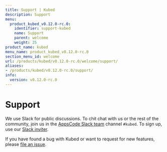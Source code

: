 ```yaml
---
title: Support | Kubed
description: Support
menu:
  product_kubed_v0.12.0-rc.0:
    identifier: support-kubed
    name: Support
    parent: welcome
    weight: 25
product_name: kubed
menu_name: product_kubed_v0.12.0-rc.0
section_menu_id: welcome
url: /products/kubed/v0.12.0-rc.0/welcome/support/
aliases:
- /products/kubed/v0.12.0-rc.0/support/
info:
  version: v0.12.0-rc.0
---
```


# Support

We use Slack for public discussions. To chit chat with us or the rest of the community, join us in the [AppsCode Slack team](https://appscode.slack.com/messages/C6HSHCKBL/details/) channel `#kubed`. To sign up, use our [Slack inviter](https://slack.appscode.com/).

If you have found a bug with Kubed or want to request for new features, please [file an issue](https://github.com/appscode/kubed/issues/new).
